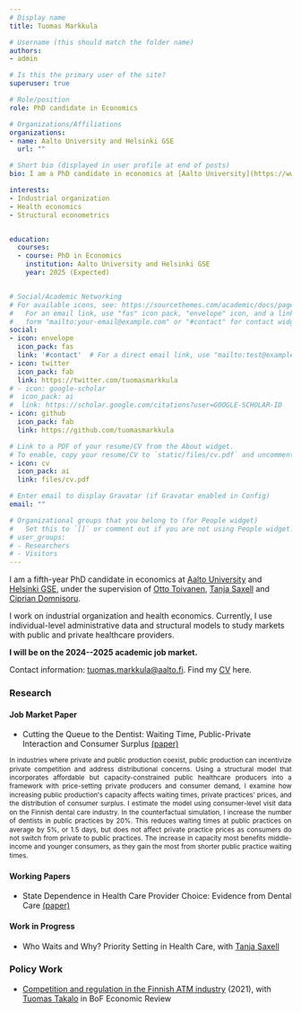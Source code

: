 ```yaml
---
# Display name
title: Tuomas Markkula

# Username (this should match the folder name)
authors: 
- admin

# Is this the primary user of the site?
superuser: true

# Role/position
role: PhD candidate in Economics

# Organizations/Affiliations
organizations:
- name: Aalto University and Helsinki GSE
  url: ""

# Short bio (displayed in user profile at end of posts)
bio: I am a PhD candidate in economics at [Aalto University](https://www.aalto.fi/en/department-of-economics) and [Helsinki GSE](https://www.helsinkigse.fi/). I work on industrial organization and health economics. I will be on the 2024--2025 academic job market.

interests:
- Industrial organization
- Health economics
- Structural econometrics


education:
  courses:
  - course: PhD in Economics
    institution: Aalto University and Helsinki GSE
    year: 2025 (Expected)


# Social/Academic Networking
# For available icons, see: https://sourcethemes.com/academic/docs/page-builder/#icons
#   For an email link, use "fas" icon pack, "envelope" icon, and a link in the
#   form "mailto:your-email@example.com" or "#contact" for contact widget.
social:
- icon: envelope
  icon_pack: fas
  link: '#contact'  # For a direct email link, use "mailto:test@example.org".
- icon: twitter
  icon_pack: fab
  link: https://twitter.com/tuomasmarkkula
# - icon: google-scholar
#  icon_pack: ai
#  link: https://scholar.google.com/citations?user=GOOGLE-SCHOLAR-ID
- icon: github
  icon_pack: fab
  link: https://github.com/tuomasmarkkula

# Link to a PDF of your resume/CV from the About widget.
# To enable, copy your resume/CV to `static/files/cv.pdf` and uncomment the lines below.
- icon: cv
  icon_pack: ai
  link: files/cv.pdf

# Enter email to display Gravatar (if Gravatar enabled in Config)
email: ""

# Organizational groups that you belong to (for People widget)
#   Set this to `[]` or comment out if you are not using People widget.
# user_groups:
# - Researchers
# - Visitors
---
```


I am a fifth-year PhD candidate in economics at [Aalto University](https://www.aalto.fi/en/department-of-economics) and [Helsinki GSE](https://www.helsinkigse.fi/), under the supervision of [Otto Toivanen](https://www.aalto-econ.fi/toivanen/), [Tanja Saxell](https://sites.google.com/site/tsaxell/) and [Ciprian Domnisoru](https://www.cipriandomnisoru.net/). 

I work on industrial organization and health economics. Currently, I use individual-level administrative data and structural models to study markets with public and private healthcare providers. 

**I will be on the 2024--2025 academic job market.**

Contact information: tuomas.markkula@aalto.fi. Find my [CV](https://tuomasmarkkula.github.io/files/cv.pdf) here.

### Research

#### Job Market Paper
- Cutting the Queue to the Dentist: Waiting Time, Public-Private Interaction and Consumer Surplus [(paper)](https://tuomasmarkkula.github.io/files/markkula_JMP.pdf)
  
 <p style="text-align: justify; line-height: 110%;"> <sub>In industries where private and public production coexist, public production can incentivize private competition and address distributional concerns. Using a structural model that incorporates affordable but capacity-constrained public healthcare producers into a framework with price-setting private producers and consumer demand, I examine how increasing public production's capacity affects waiting times, private practices' prices, and the distribution of consumer surplus. I estimate the model using consumer-level visit data on the Finnish dental care industry. In the counterfactual simulation, I increase the number of dentists in public practices by 20%. This reduces waiting times at public practices on average by 5%, or 1.5 days, but does not affect private practice prices as consumers do not switch from private to public practices. The increase in capacity most benefits middle-income and younger consumers, as they gain the most from shorter public practice waiting times.<sub/> <p/>

#### Working Papers
- State Dependence in Health Care Provider Choice: Evidence from Dental Care [(paper)](https://tuomasmarkkula.github.io/files/markkula_state_dependence.pdf)

#### Work in Progress
- Who Waits and Why? Priority Setting in Health Care, with [Tanja Saxell](https://sites.google.com/site/tsaxell/)

### Policy Work
- [Competition and regulation in the Finnish ATM industry](https://publications.bof.fi/handle/10024/43595) (2021), with [Tuomas Takalo](https://sites.google.com/site/tuomastakalo/short-bio?authuser=0) in BoF Economic Review

